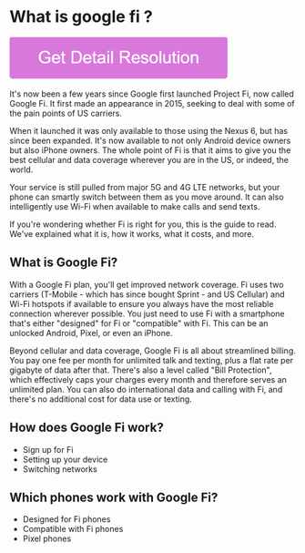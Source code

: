 # What is google fi ?

[![What is google fi](pink.png)](https://github.com/tecknewstoday/what.is.google.fi)

It's now been a few years since Google first launched Project Fi, now called Google Fi. It first made an appearance in 2015, seeking to deal with some of the pain points of US carriers. 

When it launched it was only available to those using the Nexus 6, but has since been expanded. It's now available to not only Android device owners but also iPhone owners. The whole point of Fi is that it aims to give you the best cellular and data coverage wherever you are in the US, or indeed, the world.

Your service is still pulled from major 5G and 4G LTE networks, but your phone can smartly switch between them as you move around. It can also intelligently use Wi-Fi when available to make calls and send texts. 

If you're wondering whether Fi is right for you, this is the guide to read. We've explained what it is, how it works, what it costs, and more.

## What is Google Fi?

With a Google Fi plan, you'll get improved network coverage. Fi uses two carriers (T-Mobile - which has since bought Sprint - and US Cellular) and Wi-Fi hotspots if available to ensure you always have the most reliable connection wherever possible. You just need to use Fi with a smartphone that's either "designed" for Fi or "compatible" with Fi. This can be an unlocked Android, Pixel, or even an iPhone.

Beyond cellular and data coverage, Google Fi is all about streamlined billing. You pay one fee per month for unlimited talk and texting, plus a flat rate per gigabyte of data after that. There's also a level called "Bill Protection", which effectively caps your charges every month and therefore serves an unlimited plan. You can also do international data and calling with Fi, and there's no additional cost for data use or texting. 

## How does Google Fi work?

* Sign up for Fi
* Setting up your device
* Switching networks

## Which phones work with Google Fi?

* Designed for Fi phones
* Compatible with Fi phones
* Pixel phones
